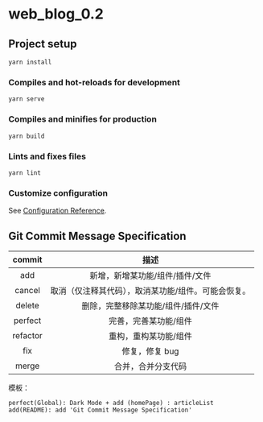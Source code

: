 # web_blog_0.2

## Project setup
```
yarn install
```

### Compiles and hot-reloads for development
```
yarn serve
```

### Compiles and minifies for production
```
yarn build
```

### Lints and fixes files
```
yarn lint
```

### Customize configuration
See [Configuration Reference](https://cli.vuejs.org/config/).

## Git Commit Message Specification

| commit  | 描述  |
| :------------: | :------------: |
|  add | 新增，新增某功能/组件/插件/文件 |
| cancel  |  取消（仅注释其代码），取消某功能/组件。可能会恢复。 |
| delete | 删除，完整移除某功能/组件/插件/文件 |
| perfect | 完善，完善某功能/组件 |
| refactor | 重构，重构某功能/组件 |
| fix | 修复，修复 bug |
| merge | 合并，合并分支代码 |

模板：
```
perfect(Global): Dark Mode + add (homePage) : articleList
add(README): add 'Git Commit Message Specification'
```